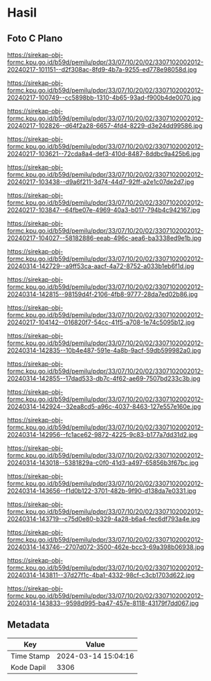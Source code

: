 # Hasil

## Foto C Plano

https://sirekap-obj-formc.kpu.go.id/b59d/pemilu/pdpr/33/07/10/20/02/3307102002012-20240217-101151--d2f308ac-8fd9-4b7a-9255-ed778e98058d.jpg

https://sirekap-obj-formc.kpu.go.id/b59d/pemilu/pdpr/33/07/10/20/02/3307102002012-20240217-100749--cc5898bb-1310-4b65-93ad-f900b4de0070.jpg

https://sirekap-obj-formc.kpu.go.id/b59d/pemilu/pdpr/33/07/10/20/02/3307102002012-20240217-102826--d64f2a28-6657-4fd4-8229-d3e24dd99586.jpg

https://sirekap-obj-formc.kpu.go.id/b59d/pemilu/pdpr/33/07/10/20/02/3307102002012-20240217-103621--72cda8a4-def3-410d-8487-8ddbc9a425b6.jpg

https://sirekap-obj-formc.kpu.go.id/b59d/pemilu/pdpr/33/07/10/20/02/3307102002012-20240217-103438--d9a6f211-3d74-44d7-92ff-a2e1c07de2d7.jpg

https://sirekap-obj-formc.kpu.go.id/b59d/pemilu/pdpr/33/07/10/20/02/3307102002012-20240217-103847--64fbe07e-4969-40a3-b017-794b4c942167.jpg

https://sirekap-obj-formc.kpu.go.id/b59d/pemilu/pdpr/33/07/10/20/02/3307102002012-20240217-104027--58182886-eeab-496c-aea6-ba3338ed9e1b.jpg

https://sirekap-obj-formc.kpu.go.id/b59d/pemilu/pdpr/33/07/10/20/02/3307102002012-20240314-142729--a9ff53ca-aacf-4a72-8752-a033b1eb6f1d.jpg

https://sirekap-obj-formc.kpu.go.id/b59d/pemilu/pdpr/33/07/10/20/02/3307102002012-20240314-142815--98159d4f-2106-4fb8-9777-28da7ed02b86.jpg

https://sirekap-obj-formc.kpu.go.id/b59d/pemilu/pdpr/33/07/10/20/02/3307102002012-20240217-104142--016820f7-54cc-41f5-a708-1e74c5095b12.jpg

https://sirekap-obj-formc.kpu.go.id/b59d/pemilu/pdpr/33/07/10/20/02/3307102002012-20240314-142835--10b4e487-591e-4a8b-9acf-59db599982a0.jpg

https://sirekap-obj-formc.kpu.go.id/b59d/pemilu/pdpr/33/07/10/20/02/3307102002012-20240314-142855--17dad533-db7c-4f62-ae69-7507bd233c3b.jpg

https://sirekap-obj-formc.kpu.go.id/b59d/pemilu/pdpr/33/07/10/20/02/3307102002012-20240314-142924--32ea8cd5-a96c-4037-8463-127e557e160e.jpg

https://sirekap-obj-formc.kpu.go.id/b59d/pemilu/pdpr/33/07/10/20/02/3307102002012-20240314-142956--fc1ace62-9872-4225-9c83-b177a7dd31d2.jpg

https://sirekap-obj-formc.kpu.go.id/b59d/pemilu/pdpr/33/07/10/20/02/3307102002012-20240314-143018--5381829a-c0f0-41d3-a497-65856b3f67bc.jpg

https://sirekap-obj-formc.kpu.go.id/b59d/pemilu/pdpr/33/07/10/20/02/3307102002012-20240314-143656--f1d0b122-3701-482b-9f90-d138da7e0331.jpg

https://sirekap-obj-formc.kpu.go.id/b59d/pemilu/pdpr/33/07/10/20/02/3307102002012-20240314-143719--c75d0e80-b329-4a28-b6a4-fec6df793a4e.jpg

https://sirekap-obj-formc.kpu.go.id/b59d/pemilu/pdpr/33/07/10/20/02/3307102002012-20240314-143746--2707d072-3500-462e-bcc3-69a398b06938.jpg

https://sirekap-obj-formc.kpu.go.id/b59d/pemilu/pdpr/33/07/10/20/02/3307102002012-20240314-143811--37d27f1c-4ba1-4332-98cf-c3cb1703d622.jpg

https://sirekap-obj-formc.kpu.go.id/b59d/pemilu/pdpr/33/07/10/20/02/3307102002012-20240314-143833--9598d995-ba47-457e-8118-43179f7dd067.jpg


## Metadata

| Key        | Value               |
| ---------- | ------------------- |
| Time Stamp | 2024-03-14 15:04:16 |
| Kode Dapil | 3306                |



